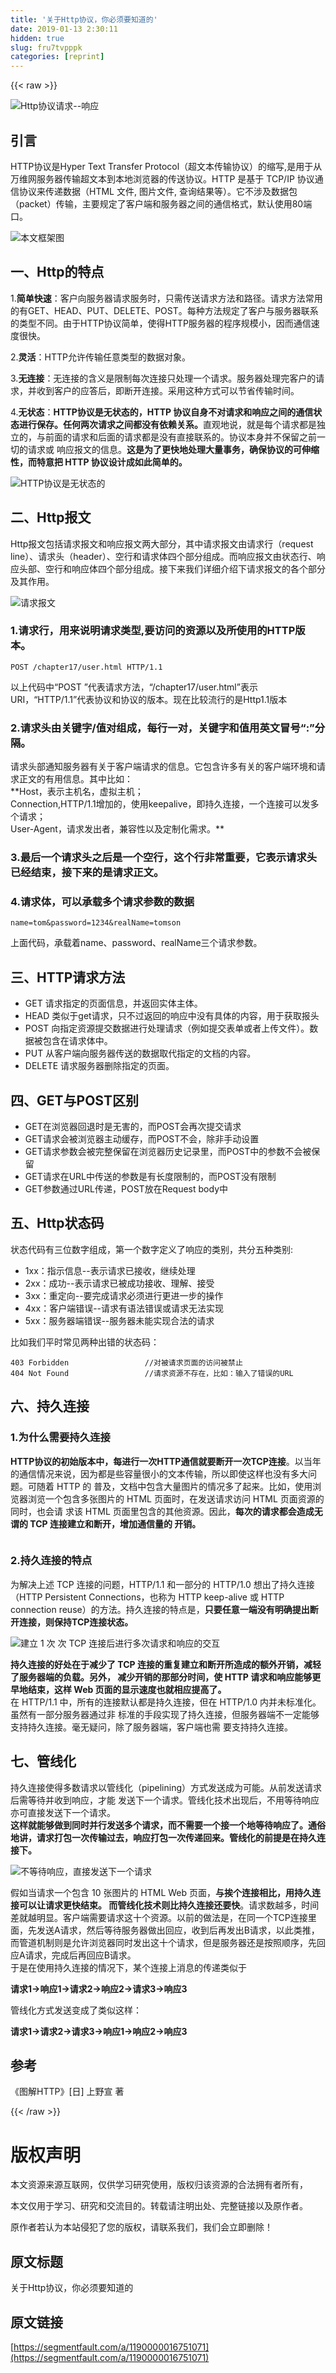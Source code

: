 ```yaml
---
title: '关于Http协议，你必须要知道的' 
date: 2019-01-13 2:30:11
hidden: true
slug: fru7tvpppk
categories: [reprint]
---
```


{{< raw >}}

                    
<p><span class="img-wrap"><img data-src="/img/remote/1460000016751074?w=428&amp;h=230" src="https://static.alili.tech/img/remote/1460000016751074?w=428&amp;h=230" alt="Http协议请求--响应" title="Http协议请求--响应" style="cursor: pointer; display: inline;"></span></p>
<h2 id="articleHeader0">引言</h2>
<p>HTTP协议是Hyper Text Transfer Protocol（超文本传输协议）的缩写,是用于从万维网服务器传输超文本到本地浏览器的传送协议。HTTP 是基于 TCP/IP 协议通信协议来传递数据（HTML 文件, 图片文件, 查询结果等）。它不涉及数据包（packet）传输，主要规定了客户端和服务器之间的通信格式，默认使用80端口。</p>
<p><span class="img-wrap"><img data-src="/img/remote/1460000016751075" src="https://static.alili.tech/img/remote/1460000016751075" alt="本文框架图" title="本文框架图" style="cursor: pointer; display: inline;"></span></p>
<h2 id="articleHeader1">一、Http的特点</h2>
<p>1.<strong>简单快速</strong>：客户向服务器请求服务时，只需传送请求方法和路径。请求方法常用的有GET、HEAD、PUT、DELETE、POST。每种方法规定了客户与服务器联系的类型不同。由于HTTP协议简单，使得HTTP服务器的程序规模小，因而通信速度很快。</p>
<p>2.<strong>灵活</strong>：HTTP允许传输任意类型的数据对象。</p>
<p>3.<strong>无连接</strong>：无连接的含义是限制每次连接只处理一个请求。服务器处理完客户的请求，并收到客户的应答后，即断开连接。采用这种方式可以节省传输时间。</p>
<p>4.<strong>无状态</strong>：<strong>HTTP协议是无状态的，HTTP 协议自身不对请求和响应之间的通信状态进行保存。任何两次请求之间都没有依赖关系。</strong>直观地说，就是每个请求都是独立的，与前面的请求和后面的请求都是没有直接联系的。协议本身并不保留之前一切的请求或 响应报文的信息。<strong>这是为了更快地处理大量事务，确保协议的可伸缩性，而特意把 HTTP 协议设计成如此简单的。</strong></p>
<p><span class="img-wrap"><img data-src="/img/remote/1460000016751076" src="https://static.alili.tech/img/remote/1460000016751076" alt="HTTP协议是无状态的" title="HTTP协议是无状态的" style="cursor: pointer; display: inline;"></span></p>
<h2 id="articleHeader2">二、Http报文</h2>
<p>Http报文包括请求报文和响应报文两大部分，其中请求报文由请求行（request line）、请求头（header）、空行和请求体四个部分组成。而响应报文由状态行、响应头部、空行和响应体四个部分组成。接下来我们详细介绍下请求报文的各个部分及其作用。</p>
<p><span class="img-wrap"><img data-src="/img/remote/1460000016751077" src="https://static.alili.tech/img/remote/1460000016751077" alt="请求报文" title="请求报文" style="cursor: pointer;"></span></p>
<h3 id="articleHeader3">1.请求行，用来说明请求类型,要访问的资源以及所使用的HTTP版本。</h3>
<div class="widget-codetool" style="display:none;">
      <div class="widget-codetool--inner">
      <span class="selectCode code-tool" data-toggle="tooltip" data-placement="top" title="" data-original-title="全选"></span>
      <span type="button" class="copyCode code-tool" data-toggle="tooltip" data-placement="top" data-clipboard-text="POST  /chapter17/user.html HTTP/1.1" title="" data-original-title="复制"></span>
      <span type="button" class="saveToNote code-tool" data-toggle="tooltip" data-placement="top" title="" data-original-title="放进笔记"></span>
      </div>
      </div><pre class="hljs http"><code style="word-break: break-word; white-space: initial;"><span class="hljs-keyword">POST</span> <span class="hljs-string"></span> /chapter17/user.html <span class="hljs-string">HTTP/1.1</span></code></pre>
<p>以上代码中“POST ”代表请求方法，“/chapter17/user.html”表示URI，“HTTP/1.1”代表协议和协议的版本。现在比较流行的是Http1.1版本</p>
<h3 id="articleHeader4">2.请求头由关键字/值对组成，每行一对，关键字和值用英文冒号“:”分隔。</h3>
<p>请求头部通知服务器有关于客户端请求的信息。它包含许多有关的客户端环境和请求正文的有用信息。其中比如：<br>**Host，表示主机名，虚拟主机；<br>Connection,HTTP/1.1增加的，使用keepalive，即持久连接，一个连接可以发多个请求；<br>User-Agent，请求发出者，兼容性以及定制化需求。**</p>
<h3 id="articleHeader5">3.最后一个请求头之后是一个空行，这个行非常重要，它表示请求头已经结束，接下来的是请求正文。</h3>
<h3 id="articleHeader6">4.请求体，可以承载多个请求参数的数据</h3>
<div class="widget-codetool" style="display:none;">
      <div class="widget-codetool--inner">
      <span class="selectCode code-tool" data-toggle="tooltip" data-placement="top" title="" data-original-title="全选"></span>
      <span type="button" class="copyCode code-tool" data-toggle="tooltip" data-placement="top" data-clipboard-text="name=tom&amp;password=1234&amp;realName=tomson" title="" data-original-title="复制"></span>
      <span type="button" class="saveToNote code-tool" data-toggle="tooltip" data-placement="top" title="" data-original-title="放进笔记"></span>
      </div>
      </div><pre class="hljs ini"><code style="word-break: break-word; white-space: initial;"><span class="hljs-attr">name</span>=tom&amp;password=<span class="hljs-number">1234</span>&amp;realName=tomson</code></pre>
<p>上面代码，承载着name、password、realName三个请求参数。</p>
<h2 id="articleHeader7">三、HTTP请求方法</h2>
<ul>
<li>GET  请求指定的页面信息，并返回实体主体。</li>
<li>HEAD  类似于get请求，只不过返回的响应中没有具体的内容，用于获取报头</li>
<li>POST  向指定资源提交数据进行处理请求（例如提交表单或者上传文件）。数据被包含在请求体中。</li>
<li>PUT  从客户端向服务器传送的数据取代指定的文档的内容。</li>
<li>DELETE  请求服务器删除指定的页面。</li>
</ul>
<h2 id="articleHeader8">四、GET与POST区别</h2>
<ul>
<li>GET在浏览器回退时是无害的，而POST会再次提交请求</li>
<li>GET请求会被浏览器主动缓存，而POST不会，除非手动设置</li>
<li>GET请求参数会被完整保留在浏览器历史记录里，而POST中的参数不会被保留</li>
<li>GET请求在URL中传送的参数是有长度限制的，而POST没有限制</li>
<li>GET参数通过URL传递，POST放在Request body中</li>
</ul>
<h2 id="articleHeader9">五、Http状态码</h2>
<p>状态代码有三位数字组成，第一个数字定义了响应的类别，共分五种类别:</p>
<ul>
<li>1xx：指示信息--表示请求已接收，继续处理</li>
<li>2xx：成功--表示请求已被成功接收、理解、接受</li>
<li>3xx：重定向--要完成请求必须进行更进一步的操作</li>
<li>4xx：客户端错误--请求有语法错误或请求无法实现</li>
<li>5xx：服务器端错误--服务器未能实现合法的请求</li>
</ul>
<p>比如我们平时常见两种出错的状态码：</p>
<div class="widget-codetool" style="display:none;">
      <div class="widget-codetool--inner">
      <span class="selectCode code-tool" data-toggle="tooltip" data-placement="top" title="" data-original-title="全选"></span>
      <span type="button" class="copyCode code-tool" data-toggle="tooltip" data-placement="top" data-clipboard-text="403 Forbidden                 //对被请求页面的访问被禁止
404 Not Found                 //请求资源不存在，比如：输入了错误的URL" title="" data-original-title="复制"></span>
      <span type="button" class="saveToNote code-tool" data-toggle="tooltip" data-placement="top" title="" data-original-title="放进笔记"></span>
      </div>
      </div><pre class="hljs basic"><code><span class="hljs-symbol">403 </span>Forbidden                 //对被请求页面的访问被禁止
<span class="hljs-symbol">404 </span><span class="hljs-keyword">Not</span> Found                 //请求资源不存在，比如：输入了错误的URL</code></pre>
<h2 id="articleHeader10">六、持久连接</h2>
<h3 id="articleHeader11">1.为什么需要持久连接</h3>
<p><strong>HTTP协议的初始版本中，每进行一次HTTP通信就要断开一次TCP连接</strong>。以当年的通信情况来说，因为都是些容量很小的文本传输，所以即使这样也没有多大问题。可随着 HTTP 的 普及，文档中包含大量图片的情况多了起来。比如，使用浏览器浏览一个包含多张图片的 HTML 页面时，在发送请求访问 HTML 页面资源的同时，也会请 求该 HTML 页面里包含的其他资源。因此，<strong>每次的请求都会造成无谓的 TCP 连接建立和断开，增加通信量的 开销。</strong></p>
<p><span class="img-wrap"><img data-src="/img/remote/1460000016751078" src="https://static.alili.tech/img/remote/1460000016751078" alt="" title="" style="cursor: pointer; display: inline;"></span></p>
<h3 id="articleHeader12">2.持久连接的特点</h3>
<p>为解决上述 TCP 连接的问题，HTTP/1.1 和一部分的 HTTP/1.0 想出了持久连接（HTTP Persistent Connections，也称为 HTTP keep-alive 或 HTTP connection reuse）的方法。持久连接的特点是，<strong>只要任意一端没有明确提出断开连接，则保持TCP连接状态。</strong></p>
<p><span class="img-wrap"><img data-src="/img/remote/1460000016751079" src="https://static.alili.tech/img/remote/1460000016751079" alt="建立 1 次 次 TCP 连接后进行多次请求和响应的交互" title="建立 1 次 次 TCP 连接后进行多次请求和响应的交互" style="cursor: pointer; display: inline;"></span></p>
<p><strong>持久连接的好处在于减少了 TCP 连接的重复建立和断开所造成的额外开销，减轻了服务器端的负载。另外， 减少开销的那部分时间，使 HTTP 请求和响应能够更早地结束，这样 Web 页面的显示速度也就相应提高了。</strong><br>在 HTTP/1.1 中，所有的连接默认都是持久连接，但在 HTTP/1.0 内并未标准化。虽然有一部分服务器通过非 标准的手段实现了持久连接，但服务器端不一定能够支持持久连接。毫无疑问，除了服务器端，客户端也需 要支持持久连接。</p>
<h2 id="articleHeader13">七、管线化</h2>
<p>持久连接使得多数请求以管线化（pipelining）方式发送成为可能。从前发送请求后需等待并收到响应，才能 发送下一个请求。管线化技术出现后，不用等待响应亦可直接发送下一个请求。<br><strong>这样就能够做到同时并行发送多个请求，而不需要一个接一个地等待响应了。通俗地讲，请求打包一次传输过去，响应打包一次传递回来。管线化的前提是在持久连接下。</strong> </p>
<p><span class="img-wrap"><img data-src="/img/remote/1460000016751080" src="https://static.alili.tech/img/remote/1460000016751080" alt="不等待响应，直接发送下一个请求 " title="不等待响应，直接发送下一个请求 " style="cursor: pointer;"></span></p>
<p>假如当请求一个包含 10 张图片的 HTML Web 页面，<strong>与挨个连接相比，用持久连接可以让请求更快结束。 而管线化技术则比持久连接还要快</strong>。请求数越多，时间差就越明显。客户端需要请求这十个资源。以前的做法是，在同一个TCP连接里面，先发送A请求，然后等待服务器做出回应，收到后再发出B请求，以此类推，而管道机制则是允许浏览器同时发出这十个请求，但是服务器还是按照顺序，先回应A请求，完成后再回应B请求。<br>于是在使用持久连接的情况下，某个连接上消息的传递类似于</p>
<p><strong>请求1-&gt;响应1-&gt;请求2-&gt;响应2-&gt;请求3-&gt;响应3</strong></p>
<p>管线化方式发送变成了类似这样：</p>
<p><strong>请求1-&gt;请求2-&gt;请求3-&gt;响应1-&gt;响应2-&gt;响应3</strong></p>
<h2 id="articleHeader14">参考</h2>
<p>《图解HTTP》[日] 上野宣 著</p>

                
{{< /raw >}}

# 版权声明
本文资源来源互联网，仅供学习研究使用，版权归该资源的合法拥有者所有，

本文仅用于学习、研究和交流目的。转载请注明出处、完整链接以及原作者。

原作者若认为本站侵犯了您的版权，请联系我们，我们会立即删除！

## 原文标题
关于Http协议，你必须要知道的

## 原文链接
[https://segmentfault.com/a/1190000016751071](https://segmentfault.com/a/1190000016751071)

